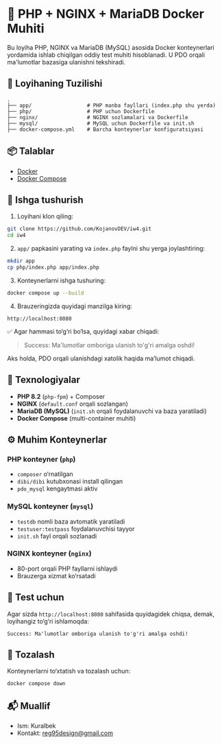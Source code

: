 # 🐘 PHP + NGINX + MariaDB Docker Muhiti

Bu loyiha PHP, NGINX va MariaDB (MySQL) asosida Docker konteynerlari yordamida ishlab chiqilgan oddiy test muhiti hisoblanadi. U PDO orqali ma'lumotlar bazasiga ulanishni tekshiradi.

## 📁 Loyihaning Tuzilishi

```
.
├── app/                  # PHP manba fayllari (index.php shu yerda)
├── php/                  # PHP uchun Dockerfile
├── nginx/                # NGINX sozlamalari va Dockerfile
├── mysql/                # MySQL uchun Dockerfile va init.sh
├── docker-compose.yml    # Barcha konteynerlar konfiguratsiyasi
```

## 📦 Talablar

- [Docker](https://www.docker.com/)
- [Docker Compose](https://docs.docker.com/compose/)

## 🚀 Ishga tushurish

1. Loyihani klon qiling:

```bash
git clone https://github.com/KojanovDEV/iw4.git
cd iw4
```

2. `app/` papkasini yarating va `index.php` faylni shu yerga joylashtiring:

```bash
mkdir app
cp php/index.php app/index.php
```

3. Konteynerlarni ishga tushuring:

```bash
docker compose up --build
```

4. Brauzeringizda quyidagi manzilga kiring:

```
http://localhost:8080
```

✅ Agar hammasi to‘g‘ri bo‘lsa, quyidagi xabar chiqadi:
> Success: Ma'lumotlar omboriga ulanish to'g'ri amalga oshdi!

Aks holda, PDO orqali ulanishdagi xatolik haqida ma’lumot chiqadi.

## 🧱 Texnologiyalar

- **PHP 8.2** (`php-fpm`) + Composer
- **NGINX** (`default.conf` orqali sozlangan)
- **MariaDB (MySQL)** (`init.sh` orqali foydalanuvchi va baza yaratiladi)
- **Docker Compose** (multi-container muhiti)

## ⚙️ Muhim Konteynerlar

### PHP konteyner (`php`)

- `composer` o‘rnatilgan
- `dibi/dibi` kutubxonasi install qilingan
- `pdo_mysql` kengaytmasi aktiv

### MySQL konteyner (`mysql`)

- `testdb` nomli baza avtomatik yaratiladi
- `testuser:testpass` foydalanuvchisi tayyor
- `init.sh` fayl orqali sozlanadi

### NGINX konteyner (`nginx`)

- 80-port orqali PHP fayllarni ishlaydi
- Brauzerga xizmat ko‘rsatadi

## 🧪 Test uchun

Agar sizda `http://localhost:8080` sahifasida quyidagidek chiqsa, demak, loyihangiz to‘g‘ri ishlamoqda:

```
Success: Ma'lumotlar omboriga ulanish to'g'ri amalga oshdi!
```

## 🧹 Tozalash

Konteynerlarni to‘xtatish va tozalash uchun:

```bash
docker compose down
```

## 📬 Muallif

- Ism: Kuralbek
- Kontakt: [reg95design@gmail.com](mailto:your-email@example.com)
